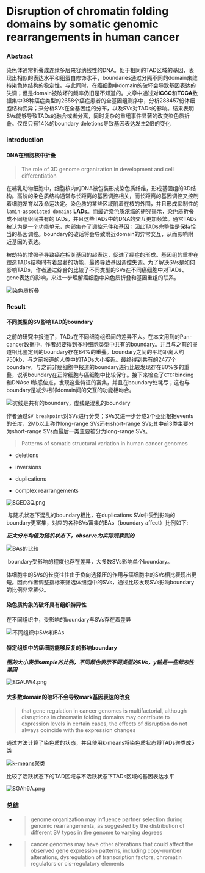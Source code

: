 #   Disruption of chromatin folding domains by somatic genomic rearrangements in human cancer  


### Abstract

​	染色体通常折叠成连续多层来容纳线性的DNA。处于相同的TAD区域的基因，表现出相似的表达水平和组蛋白修饰水平，boundaries通过分隔不同的domain来维持染色体结构的稳定性。与此同时，在癌细胞中domain的破坏会导致基因表达的失调；但是domain被破坏的频率仍旧是不知道的。文章中通过对**ICGC**和**TCGA**数据集中38种癌症类型的2658个癌症患者的全基因组测序中，分析288457份体细胞结构变异；来分析SVs在全基因组的分布，以及SVs对TADs的影响。结果表明SVs能够导致TADs的融合或者分离，同时复杂的重组事件显著的改变染色质折叠。仅仅只有14%的boundary deletions导致基因表达发生2倍的变化

### introduction

#### DNA在细胞核中折叠

> The role of 3D genome organization in development and cell differentiation

​	在哺乳动物细胞中，细胞核内的DNA被包装形成染色质纤维，形成基因组的3D结构。高阶的染色质结构通常与长距离的基因调控相关，而长距离的基因调控又控制着细胞发育以及命运决定。染色质的某些区域附着在核的外围，并且形成抑制性的 `lamin-associated domains` **LADs**。而最近染色质浓缩的研究揭示，染色质折叠成不同组织间共有的TADs，并且这些TADs中的DNA的交互更加频繁。通常TADs被认为是一个功能单元，内部集齐了调控元件和基因；因此TADs完整性是保持恰当的基因调控。boundary的破话将会导致附近domain的异常交互，从而影响附近基因的表达。

​	被劫持的增强子导致癌症相关基因的超表达，促进了癌症的形成。基因组的重排在塑造TADs结构时有着显著的功能，最终导致基因调控失调。为了解决SVs是如何影响TADs，作者通过综合的比较了不同类型的SVs在不同癌细胞中对TADs、gene表达的影响，来进一步理解癌细胞中染色质折叠和基因重组的联系。

![染色质折叠](https://s1.ax1x.com/2020/03/15/88DzVI.png)

### Result

#### 不同类型的SV影响TAD的boundary

​	之前的研究中报道了，TADs在不同细胞组织间的差异不大。在本文用到的Pan-cancer数据中，作者想要得到多种细胞类型中共有的boundary。并且与之前的报道相比鉴定到的boundary存在84%的重叠。boundary之间的平均距离大约750kb，与之前报道的人类中的TADs大小接近。最终得到共有的2477个boundary，与之前非癌细胞中报道的boundary进行比较发现存在80%多的重叠，说明boundary在正常细胞与癌细胞中比较保守。接下来检查了`CTCF`binding和DNAse I敏感位点，发现这些特征的富集，并且在boundary处耗尽；这也与boundary是减少相邻domain间的交互的功能相吻合。

![实线是共有的boundary，虚线是混乱的boundary](https://s1.ax1x.com/2020/03/16/8GFD39.png)

​		作者通过`SV breakpoint`对SVs进行分类；SVs又进一步分成2个亚组根据events的长度，2Mb以上称作long-range SVs还有short-range SVs;其中前3类主要分为short-range SVs而最后一类主要被分为long-range SVs。

> Patterns of somatic structural variation in human cancer genomes

+   deletions  

+   inversions  

+   duplications 

+ complex rearrangements 

![8GED3Q.png](https://s1.ax1x.com/2020/03/16/8GED3Q.png)

​	与随机状态下混乱的boundary相比，在duplications SVs中受到影响的boundary更富集，对应的各种SVs富集的BAs（boundary affect）比例如下:

  ***正太分布均值为随机状态下，observe为实际观察到的***

  ![BAs的比较](C:\Users\zp\AppData\Roaming\Typora\typora-user-images\1584318895559.png)

  ​	boundary受影响的程度也存在差异，大多数SVs影响单个boundary。

体细胞中的SVs的长度往往由于负向选择压的作用与癌细胞中的SVs相比表现出更短。因此作者调整指标来筛选体细胞中的SVs，通过比较发现SVs影响boundary的比例非常稀少。



#### 染色质构象的破坏具有组织特异性

在不同组织中，受影响的boundary与SVs存在着差异

![不同组织中SVs和BAs](https://s1.ax1x.com/2020/03/16/8GASiD.png)

#### 特定组织中的癌细胞能够反复的影响boundary

***圈的大小表示sample的比例，不同颜色表示不同类型的SVs，y轴是一些标志性基因***

![8GAUW4.png](https://s1.ax1x.com/2020/03/16/8GAUW4.png)

#### 大多数domain的破坏不会导致mark基因表达的改变

>   that gene regulation in cancer genomes is multifactorial, although disruptions in chromatin folding domains
> may contribute to expression levels in certain cases, the effects of disruption do not always coincide with the expression changes  

通过方法计算了染色质的状态，并且使用k-means将染色质状态将TADs聚类成5类

[![k-means聚类](https://s1.ax1x.com/2020/03/16/8GAgYD.png)](https://imgchr.com/i/8GAgYD)

比较了活跃状态下的TAD区域与不活跃状态下TADs区域的基因表达水平

![8GAh6A.png](https://s1.ax1x.com/2020/03/16/8GAh6A.png)

### 总结

+ > genome organization may influence partner selection during genomic rearrangements, as suggested by the distribution of different SV types in the genome to varying degrees

+ >   cancer genomes may
  > have other alterations that could affect the observed gene expression
  > patterns, including copy-number alterations, dysregulation of transcription factors, chromatin regulators or cis-regulatory elements  